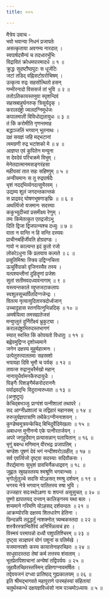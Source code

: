 ```yaml
---
title: ००५

---
```

मैत्रेय उवाच -  
भवो भवान्या निधनं प्रजापतेः  
असत्कृताया अवगम्य नारदात् ।  
स्वपार्षदसैन्यं च तदध्वरर्भुभिः  
विद्रावितं क्रोधमपारमादधे ॥ १ ॥  
क्रुद्धः सुदष्टौष्ठपुटः स धूर्जटिः  
जटां तडिद् वह्निसटोग्ररोचिषम् ।  
उत्कृत्य रुद्रः सहसोत्थितो हसन्  
गम्भीरनादो विससर्ज तां भुवि ॥ २ ॥  
ततोऽतिकायस्तनुवा स्पृशन्दिवं  
सहस्रबाहुर्घनरुक् त्रिसूर्यदृक् ।  
करालदंष्ट्रो ज्वलदग्निमूर्धजः  
कपालमाली विविधोद्यतायुधः ॥ ३ ॥  
तं किं करोमीति गृणन्तमाह  
बद्धाञ्जलिं भगवान् भूतनाथः ।  
दक्षं सयज्ञं जहि मद्भटानां  
त्वमग्रणी रुद्र भटांशको मे ॥ ४ ॥  
आज्ञप्त एवं कुपितेन मन्युना  
स देवदेवं परिचक्रमे विभुम् ।  
मेनेतदात्मानमसङ्‌गरंहसा  
महीयसां तात सहः सहिष्णुम् ॥ ५ ॥  
अन्वीयमानः स तु रुद्रपार्षदैः  
भृशं नदद्‌भिर्व्यनदत्सुभैरवम् ।  
उद्यम्य शूलं जगदन्तकान्तकं  
स प्राद्रवद् घोषणभूषणाङ्‌घ्रिः ॥ ॥ ६ ॥  
अथर्त्विजो यजमानः सदस्याः  
ककुभ्युदीच्यां प्रसमीक्ष्य रेणुम् ।  
तमः किमेतत्कुत एतद्रजोऽभू  
दिति द्विजा द्विजपत्न्यश्च दध्युः ॥ ७ ॥  
वाता न वान्ति न हि सन्ति दस्यवः  
प्राचीनबर्हिर्जीवति होग्रदण्डः ।  
गावो न काल्यन्त इदं कुतो रजो  
लोकोऽधुना किं प्रलयाय कल्पते ॥ ८ ॥  
प्रसूतिमिश्राः स्त्रिय उद्विग्नचित्ता  
ऊचुर्विपाको वृजिनस्यैव तस्य ।  
यत्पश्यन्तीनां दुहितॄणां प्रजेशः  
सुतां सतीमवदध्यावनागाम् ॥ ९ ॥  
यस्त्वन्तकाले व्युप्तजटाकलापः  
स्वशूलसूच्यर्पितदिग्गजेन्द्रः ।  
वितत्य नृत्यत्युदितास्त्रदोर्ध्वजान्  
उच्चाट्टहास स्तनयित्नुभिन्नदिक् ॥ १० ॥  
अमर्षयित्वा तमसह्यतेजसं  
मन्युप्लुतं दुर्निरीक्ष्यं भ्रुकुट्या ।  
करालदंष्ट्राभिरुदस्तभागणं  
स्यात् स्वस्ति किं कोपयतो विधातुः ॥ ११ ॥  
बह्वेवमुद्विग्न दृशोच्यमाने  
जनेन दक्षस्य मुहुर्महात्मनः ।  
उत्पेतुरुत्पाततमाः सहस्रशो  
भयावहा दिवि भूमौ च पर्यक् ॥ १२ ॥  
तावत्स रुद्रानुचरैर्मखो महान्  
नानायुधैर्वामनकैरुदायुधैः ।  
पिङ्‌गैः पिशङ्‌गैर्मकरोदराननैः  
पर्याद्रवद्‌भिः विदुरान्वरुध्यत ॥ १३ ॥  
(अनुष्टुप्)  
केचिद्बभञ्जुः प्राग्वंशं पत्नीशालां तथापरे ।  
सद आग्नीध्रशालां च तद्विहारं महानसम् ॥ १४ ॥  
रुरुजुर्यज्ञपात्राणि तथैकेऽग्नीननाशयन् ।  
कुण्डेष्वमूत्रयन्केचिद् बिभिदुर्वेदिमेखलाः ॥ १५ ॥  
अबाधन्त मुनीनन्ये एके पत्नीरतर्जयन् ।  
अपरे जगृहुर्देवान् प्रत्यासन्नान् पलायितान् ॥ १६ ॥  
भृगुं बबन्ध मणिमान् वीरभद्रः प्रजापतिम् ।  
चण्डेशः पूषणं देवं भगं नन्दीश्वरोऽग्रहीत् ॥ १७ ॥  
सर्व एवर्त्विजो दृष्ट्वा सदस्याः सदिवौकसः ।  
तैरर्द्यमानाः सुभृशं ग्रावभिर्नैकधाद्रवन् ॥ १८ ॥  
जुह्वतः स्रुवहस्तस्य श्मश्रूणि भगवान्भवः ।  
भृगोर्लुलुञ्चे सदसि योऽहसत् श्मश्रु दर्शयन् ॥ १९ ॥  
भगस्य नेत्रे भगवान् पातितस्य रुषा भुवि ।  
उज्जहार सदःस्थोऽक्ष्णा यः शपन्तं असूसुचत् ॥ २० ॥  
पूष्णो ह्यपातयद् दन्तान् कालिङ्‌गस्य यथा बलः ।  
शप्यमाने गरिमणि योऽहसद् दर्शयन्दतः ॥ २१ ॥  
आक्रम्योरसि दक्षस्य शितधारेण हेतिना ।  
छिन्दन्नपि तदुद्धर्तुं नाशक्नोत् त्र्यम्बकस्तदा ॥ २२ ॥  
शस्त्रैरस्त्रान्वितैरेवं अनिर्भिन्नत्वचं हरः ।  
विस्मयं परमापन्नो दध्यौ पशुपतिश्चिरम् ॥ २३ ॥  
दृष्ट्वा सञ्ज्ञपनं योगं पशूनां स पतिर्मखे ।  
यजमानपशोः कस्य कायात्तेनाहरच्छिरः ॥ २४ ॥  
साधुवादस्तदा तेषां कर्म तत्तस्य शंसताम् ।  
भूतप्रेतपिशाचानां अन्येषां तद्विपर्ययः ॥ २५ ॥  
जुहावैतच्छिरस्तस्मिन् दक्षिणाग्नावमर्षितः ।  
तद्देवयजनं दग्ध्वा प्रातिष्ठद् गुह्यकालयम् ॥ २६ ॥  
इति श्रीमद्‌भागवते महापुराणे पारमहंस्यां संहितायां  
चतुर्थस्कन्धे दक्षयज्ञविध्वंसो नाम पञ्चमोऽध्यायः ॥ ५ ॥